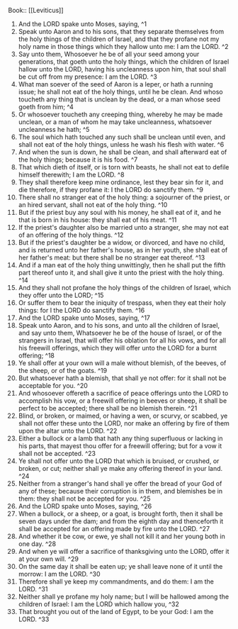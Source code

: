  Book:: [[Leviticus]]
 1. And the LORD spake unto Moses, saying, ^1
 2. Speak unto Aaron and to his sons, that they separate themselves from the holy things of the children of Israel, and that they profane not my holy name in those things which they hallow unto me: I am the LORD. ^2
 3. Say unto them, Whosoever he be of all your seed among your generations, that goeth unto the holy things, which the children of Israel hallow unto the LORD, having his uncleanness upon him, that soul shall be cut off from my presence: I am the LORD. ^3
 4. What man soever of the seed of Aaron is a leper, or hath a running issue; he shall not eat of the holy things, until he be clean. And whoso toucheth any thing that is unclean by the dead, or a man whose seed goeth from him; ^4
 5. Or whosoever toucheth any creeping thing, whereby he may be made unclean, or a man of whom he may take uncleanness, whatsoever uncleanness he hath; ^5
 6. The soul which hath touched any such shall be unclean until even, and shall not eat of the holy things, unless he wash his flesh with water. ^6
 7. And when the sun is down, he shall be clean, and shall afterward eat of the holy things; because it is his food. ^7
 8. That which dieth of itself, or is torn with beasts, he shall not eat to defile himself therewith; I am the LORD. ^8
 9. They shall therefore keep mine ordinance, lest they bear sin for it, and die therefore, if they profane it: I the LORD do sanctify them. ^9
 10. There shall no stranger eat of the holy thing: a sojourner of the priest, or an hired servant, shall not eat of the holy thing. ^10
 11. But if the priest buy any soul with his money, he shall eat of it, and he that is born in his house: they shall eat of his meat. ^11
 12. If the priest's daughter also be married unto a stranger, she may not eat of an offering of the holy things. ^12
 13. But if the priest's daughter be a widow, or divorced, and have no child, and is returned unto her father's house, as in her youth, she shall eat of her father's meat: but there shall be no stranger eat thereof. ^13
 14. And if a man eat of the holy thing unwittingly, then he shall put the fifth part thereof unto it, and shall give it unto the priest with the holy thing. ^14
 15. And they shall not profane the holy things of the children of Israel, which they offer unto the LORD; ^15
 16. Or suffer them to bear the iniquity of trespass, when they eat their holy things: for I the LORD do sanctify them. ^16
 17. And the LORD spake unto Moses, saying, ^17
 18. Speak unto Aaron, and to his sons, and unto all the children of Israel, and say unto them, Whatsoever he be of the house of Israel, or of the strangers in Israel, that will offer his oblation for all his vows, and for all his freewill offerings, which they will offer unto the LORD for a burnt offering; ^18
 19. Ye shall offer at your own will a male without blemish, of the beeves, of the sheep, or of the goats. ^19
 20. But whatsoever hath a blemish, that shall ye not offer: for it shall not be acceptable for you. ^20
 21. And whosoever offereth a sacrifice of peace offerings unto the LORD to accomplish his vow, or a freewill offering in beeves or sheep, it shall be perfect to be accepted; there shall be no blemish therein. ^21
 22. Blind, or broken, or maimed, or having a wen, or scurvy, or scabbed, ye shall not offer these unto the LORD, nor make an offering by fire of them upon the altar unto the LORD. ^22
 23. Either a bullock or a lamb that hath any thing superfluous or lacking in his parts, that mayest thou offer for a freewill offering; but for a vow it shall not be accepted. ^23
 24. Ye shall not offer unto the LORD that which is bruised, or crushed, or broken, or cut; neither shall ye make any offering thereof in your land. ^24
 25. Neither from a stranger's hand shall ye offer the bread of your God of any of these; because their corruption is in them, and blemishes be in them: they shall not be accepted for you. ^25
 26. And the LORD spake unto Moses, saying, ^26
 27. When a bullock, or a sheep, or a goat, is brought forth, then it shall be seven days under the dam; and from the eighth day and thenceforth it shall be accepted for an offering made by fire unto the LORD. ^27
 28. And whether it be cow, or ewe, ye shall not kill it and her young both in one day. ^28
 29. And when ye will offer a sacrifice of thanksgiving unto the LORD, offer it at your own will. ^29
 30. On the same day it shall be eaten up; ye shall leave none of it until the morrow: I am the LORD. ^30
 31. Therefore shall ye keep my commandments, and do them: I am the LORD. ^31
 32. Neither shall ye profane my holy name; but I will be hallowed among the children of Israel: I am the LORD which hallow you, ^32
 33. That brought you out of the land of Egypt, to be your God: I am the LORD. ^33
